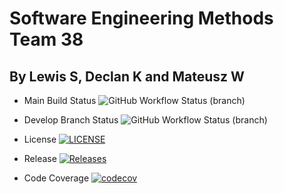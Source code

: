 # Software Engineering Methods Team 38
## By Lewis S, Declan K and Mateusz W
* Main Build Status ![GitHub Workflow Status (branch)](https://img.shields.io/github/actions/workflow/status/LewSco/sem38/.github/workflows/main.yml?branch=main)
* Develop Branch Status ![GitHub Workflow Status (branch)](https://img.shields.io/github/actions/workflow/status/LewSco/sem38/.github/workflows/main.yml?branch=develop)
* License [![LICENSE](https://img.shields.io/github/license/LewSco/sem38?style=flat-square)](https://github.com/LewSco/sem38/blob/main/LICENSE)
* Release [![Releases](https://img.shields.io/github/release/LewSco/sem38/all.svg?style=flat-square)](https://github.com/LewSco/sem38/releases)

* Code Coverage [![codecov](https://codecov.io/gh/LewSco/sem38/graph/badge.svg?token=6XO6KDXXZ2)](https://codecov.io/gh/LewSco/sem38)